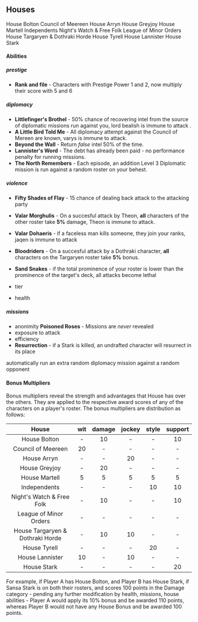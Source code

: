 ## Houses 

House Bolton
Council of Meereen
House Arryn
House Greyjoy
House Martell
Independents
Night's Watch & Free Folk
League of Minor Orders
House Targaryen & Dothraki Horde
House Tyrell
House Lannister
House Stark

#### Abilities

##### prestige
* **Rank and file** - Characters with Prestige Power 1 and 2, now multiply their score with 5 and 6

##### diplomacy
* **Littlefinger's Brothel** - 50% chance of recovering intel from the source of diplomatic missions run against you, lord bealish is immune to attack .
* **A Little Bird Told Me** - All diplomacy attempt against the Council of Mereen are known, varys is immune to attack.
* **Beyond the Wall** - Return _false_ intel 50% of the time. 
* **Lannister's Word** - The debt has already been paid - no performance penalty for running missions.
* **The North Remembers** - Each episode, an addition Level 3 Diplomatic mission is run against a random roster on your behest. 

##### violence
* **Fifty Shades of Flay** - $15% * target.prominence$ chance of dealing back attack to the attacking party
* **Valar Morghulis** - On a succesful attack by Theon, **all** characters of the other roster take **5%** damage, Theon is immune to attack.
* **Valar Dohaeris** - if a faceless man kills someone, they join your ranks, jaqen is immune to attack
* **Bloodriders** - On a succesful attack by a Dothraki character, **all** characters on the Targaryen roster take **5%** bonus.
* **Sand Snakes** - if the total prominence of your roster is lower than the prominence of the target's deck, all attacks become lethal

* tier
* health

##### missions
* anonimity
**Poisoned Roses** - Missions are _never_ revealed
* exposure to attack 
* efficiency
* **Resurrection** - if a Stark is killed, an undrafted character will resurrect in its place

automatically run an extra random diplomacy mission against a random opponent
    
#### Bonus Multipliers 

Bonus multipliers reveal the strength and advantages that House has over the others. They are applied to the respective award scores of any of the characters on a player's roster. The bonus multipliers are distribution as follows:

| House | wit | damage | jockey | style | support |
|:-----:|:-:|:-:|:-:|:-:|:-:|
| House Bolton | - | 10 | - | - | 10 |
| Council of Meereen | 20 | - | - | - | - |
| House Arryn | - | - | 20 | - | - |
| House Greyjoy | - | 20 | - | - | - |
| House Martell | 5 | 5 | 5 | 5 | 5 |
| Independents | - | - | - | 10 | 10 |
| Night's Watch & Free Folk | - | 10 | - | - | 10 |
| League of Minor Orders | - | - | - | - | - |
| House Targaryen & Dothraki Horde | - | 10 | 10 | - | - |
| House Tyrell | - | - | - | 20 | - |
| House Lannister | 10 | - | 10 | - | - |
| House Stark | - | - | - | - | 20 |

For example, if Player A has House Bolton, and Player B has House Stark, if Sansa Stark is on both their rosters, and scores 100 points in the Damage category - pending any further modification by health, missions, house abilities - Player A would apply its 10% bonus  and be awarded 110 points, whereas Player B would not have any House Bonus and be awarded 100 points.